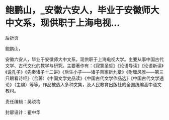 # 鲍鹏山，_安徽六安人，毕业于安徽师大中文系，现供职于上海电视...

后折页

鲍鹏山，

安徽六安人，毕业于安徽师大中文系，现供职于上海电视大学。主要从事中国古代文学、古代文化的教学与研究。主要著作有：《寂寞圣哲》《论语导读》《论语新读》《说孔子》《先秦诸子十二讲》《后生小子——诸子百家新九章》《附庸风雅——第三只眼看诗经》（合著）《中国文学史品读》《中国古代文学作品选》《中国古代文学通论》（主编）等等。作品被选入多种文集，及人民教育出版社的全国统编高中语文教材。

责任编辑：吴晓梅

封扉设计：瞿中华